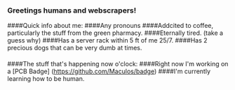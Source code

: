 ### Greetings humans and webscrapers!

####Quick info about me:
####Any pronouns
####Addcited to coffee, particularly the stuff from the green pharmacy.
####Eternally tired. (take a guess why)
####Has a server rack within 5 ft of me 25/7.
####Has 2 precious dogs that can be very dumb at times.
####
####The stuff that's happening now o'clock:
####Right now I'm working on a [PCB Badge] (https://github.com/Maculos/badge)
####I'm currently learning how to be human.
<!--####I need help with everything.-->

<!--
###How to contact me:
###[My Site] (https://placeholder-while-i-get-the-domain.com)
###placeholderemail@example.com
###000-000-0000
-->
